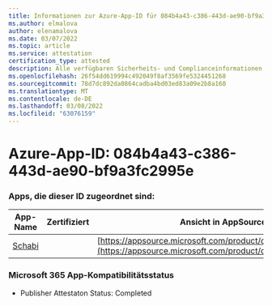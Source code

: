 ```yaml
---
title: Informationen zur Azure-App-ID für 084b4a43-c386-443d-ae90-bf9a3fc2995e
ms.author: elmalova
author: elenamalova
ms.date: 03/07/2022
ms.topic: article
ms.service: attestation
certification_type: attested
description: Alle verfügbaren Sicherheits- und Complianceinformationen für 084b4a43-c386-443d-ae90-bf9a3fc2995e.
ms.openlocfilehash: 26f54dd619994c492049f8af3569fe5324451268
ms.sourcegitcommit: 78d7dc892da0864cadba4bd03ed83a09e2b8a160
ms.translationtype: MT
ms.contentlocale: de-DE
ms.lasthandoff: 03/08/2022
ms.locfileid: "63076159"
---
```

# <a name="azure-app-id-084b4a43-c386-443d-ae90-bf9a3fc2995e"></a>Azure-App-ID: 084b4a43-c386-443d-ae90-bf9a3fc2995e


### <a name="apps-associated-with-this-id"></a>Apps, die dieser ID zugeordnet sind:
| **App-Name** | **Zertifiziert** | **Ansicht in AppSource** |
|--------------|---------------|-----------------------|
| [Schabi](https://docs.microsoft.com/microsoft-365-app-certification/forward/WA200003728) |  | [https://appsource.microsoft.com/product/office/WA200003728](https://appsource.microsoft.com/product/office/WA200003728) |

### <a name="microsoft-365-app-compliance-status"></a>Microsoft 365 App-Kompatibilitätsstatus
- Publisher Attestaton Status: Completed
